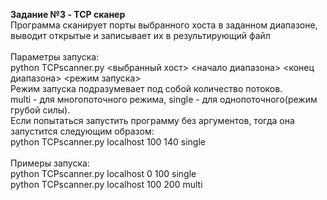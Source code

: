 <b>Задание №3 - TCP сканер</b> <br>
Программа сканирует порты выбранного хоста в заданном диапазоне, выводит открытые и записывает их в результирующий файл <br> <br>
Параметры запуска: <br>
python TCPscanner.py <выбранный хост> <начало диапазона> <конец диапазона> <режим запуска><br>
Режим запуска подразумевает под собой количество потоков.<br>
multi - для многопоточного режима, single - для однопоточного(режим грубой силы).<br>
Если попытаться запустить программу без аргументов, тогда она запустится следующим образом: <br>python TCPscanner.py localhost 100 140 single<br><br>
Примеры запуска:<br>
python TCPscanner.py localhost 0 100 single<br>
python TCPscanner.py localhost 100 200 multi
